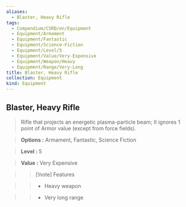 ```yaml
---
aliases:
  - Blaster, Heavy Rifle
tags:
  - Compendium/CSRD/en/Equipment
  - Equipment/Armament
  - Equipment/Fantastic
  - Equipment/Science-Fiction
  - Equipment/Level/5
  - Equipment/Value/Very-Expensive
  - Equipment/Weapon/Heavy
  - Equipment/Range/Very-Long
title: Blaster, Heavy Rifle
collection: Equipment
kind: Equipment
---
```

## Blaster, Heavy Rifle    
    
>Rifle that projects an energetic plasma-particle beam; It ignores 1 point of Armor value (except from force fields).    
> **Options :** Armament, Fantastic, Science Fiction    
> **Level :** 5    
> **Value :** Very Expensive    
>>[!note] Features    
>> - Heavy weapon    
>> - Very long range